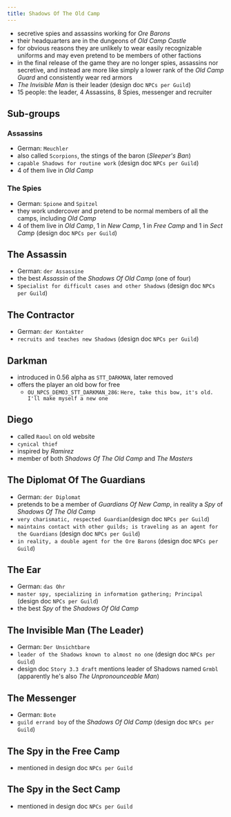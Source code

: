 ```yaml
---
title: Shadows Of The Old Camp
---
```


- secretive spies and assassins working for _Ore Barons_
- their headquarters are in the dungeons of _Old Camp Castle_
- for obvious reasons they are unlikely to wear easily recognizable uniforms and may even pretend to be members of other factions
- in the final release of the game they are no longer spies, assassins nor secretive, and instead are more like simply a lower rank of the _Old Camp Guard_ and consistently wear red armors
- _The Invisible Man_ is their leader (design doc `NPCs per Guild`)
- 15 people: the leader, 4 Assassins, 8 Spies, messenger and recruiter

## Sub-groups

### Assassins
- German: `Meuchler`
- also called `Scorpions`, the stings of the baron (_Sleeper's Ban_)
- `capable Shadows for routine work` (design doc `NPCs per Guild`)
- 4 of them live in _Old Camp_

### The Spies
- German: `Spione` and `Spitzel`
- they work undercover and pretend to be normal members of all the camps, including _Old Camp_
- 4 of them live in _Old Camp_, 1 in _New Camp_, 1 in _Free Camp_ and 1 in _Sect Camp_ (design doc `NPCs per Guild`)

## The Assassin
- German: `der Assassine`
- the best _Assassin_ of the _Shadows Of Old Camp_ (one of four)
- `Specialist for difficult cases and other Shadows` (design doc `NPCs per Guild`)

## The Contractor
- German: `der Kontakter`
- `recruits and teaches new Shadows` (design doc `NPCs per Guild`)

## Darkman
- introduced in 0.56 alpha as `STT_DARKMAN`, later removed
- offers the player an old bow for free
  - `OU_NPCS_DEMO3_STT_DARKMAN_286`: `Here, take this bow, it's old. I'll make myself a new one`

## Diego
- called `Raoul` on old website
- `cynical thief`
- inspired by _Ramirez_
- member of both _Shadows Of The Old Camp_ and _The Masters_

## The Diplomat Of The Guardians
- German: `der Diplomat`
- pretends to be a member of _Guardians Of New Camp_, in reality a _Spy_ of _Shadows Of The Old Camp_
- `very charismatic, respected Guardian`(design doc `NPCs per Guild`)
- `maintains contact with other guilds; is traveling as an agent for the Guardians` (design doc `NPCs per Guild`)
- `in reality, a double agent for the Ore Barons` (design doc `NPCs per Guild`)

## The Ear
- German: `das Ohr`
- `master spy, specializing in information gathering; Principal` (design doc `NPCs per Guild`)
- the best _Spy_ of the _Shadows Of Old Camp_

## The Invisible Man (The Leader)
- German: `Der Unsichtbare`
- `leader of the Shadows known to almost no one` (design doc `NPCs per Guild`)
- design doc `Story 3.3 draft` mentions leader of Shadows named `Grmbl` (apparently he's also _The Unpronounceable Man_)

## The Messenger
- German: `Bote`
- `guild errand boy` of the _Shadows Of Old Camp_ (design doc `NPCs per Guild`)

## The Spy in the Free Camp
- mentioned in design doc `NPCs per Guild`

## The Spy in the Sect Camp
- mentioned in design doc `NPCs per Guild`
